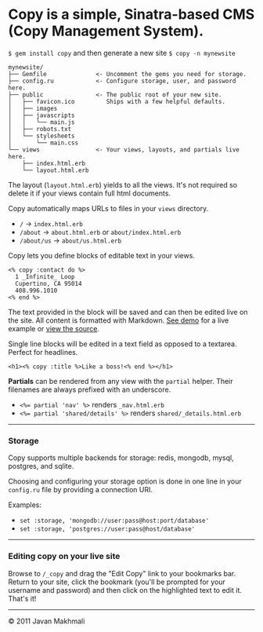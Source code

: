 # Copy is a simple, Sinatra-based CMS (Copy Management System).

`$ gem install copy` and then generate a new site `$ copy -n mynewsite`

    mynewsite/
    ├── Gemfile              <- Uncomment the gems you need for storage.
    ├── config.ru            <- Configure storage, user, and password here.
    ├── public               <- The public root of your new site.
    │   ├── favicon.ico         Ships with a few helpful defaults.
    │   ├── images
    │   ├── javascripts
    │   │   └── main.js
    │   ├── robots.txt
    │   └── stylesheets
    │       └── main.css
    └── views                <- Your views, layouts, and partials live here.
        ├── index.html.erb
        └── layout.html.erb
        
The layout (`layout.html.erb`) yields to all the views. It's not required so delete it if your views contain full html documents.

Copy automatically maps URLs to files in your `views` directory.

* `/` &rarr; `index.html.erb`
* `/about` &rarr; `about.html.erb` or `about/index.html.erb`
* `/about/us` &rarr; `about/us.html.erb`

Copy lets you define blocks of editable text in your views.

    <% copy :contact do %>
      1 _Infinite_ Loop
      Cupertino, CA 95014
      408.996.1010
    <% end %>

The text provided in the block will be saved and can then be edited live on the site. All content is formatted with Markdown. [See demo](http://copy-demo.heroku.com) for a live example or [view the source](https://github.com/javan/copy-demo).

Single line blocks will be edited in a text field as opposed to a textarea. Perfect for headlines.

    <h1><% copy :title %>Like a boss!<% end %></h1>

**Partials** can be rendered from any view with the `partial` helper. Their filenames are always prefixed with an underscore.

* `<%= partial 'nav' %>` renders `_nav.html.erb`
* `<%= partial 'shared/details' %>` renders `shared/_details.html.erb`

----

### Storage

Copy supports multiple backends for storage: redis, mongodb, mysql, postgres, and sqlite.

Choosing and configuring your storage option is done in one line in your `config.ru` file by providing a connection URI.

Examples:

* `set :storage, 'mongodb://user:pass@host:port/database'`
* `set :storage, 'postgres://user:pass@host/database'`

----

### Editing copy on your live site

Browse to `/_copy` and drag the "Edit Copy" link to your bookmarks bar. Return to your site, click the bookmark (you'll be prompted for your username and password) and then click on the highlighted text to edit it. That's it!

----

&copy; 2011 Javan Makhmali